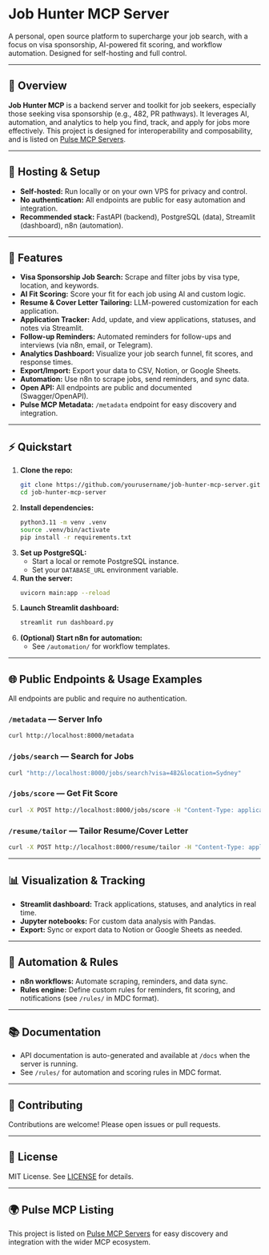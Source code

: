 # Job Hunter MCP Server

A personal, open source platform to supercharge your job search, with a focus on visa sponsorship, AI-powered fit scoring, and workflow automation. Designed for self-hosting and full control.

---

## 🚀 Overview

**Job Hunter MCP** is a backend server and toolkit for job seekers, especially those seeking visa sponsorship (e.g., 482, PR pathways). It leverages AI, automation, and analytics to help you find, track, and apply for jobs more effectively. This project is designed for interoperability and composability, and is listed on [Pulse MCP Servers](https://www.pulsemcp.com/servers).

---

## 🏡 Hosting & Setup

- **Self-hosted:** Run locally or on your own VPS for privacy and control.
- **No authentication:** All endpoints are public for easy automation and integration.
- **Recommended stack:** FastAPI (backend), PostgreSQL (data), Streamlit (dashboard), n8n (automation).

---

## 🔧 Features

- **Visa Sponsorship Job Search:** Scrape and filter jobs by visa type, location, and keywords.
- **AI Fit Scoring:** Score your fit for each job using AI and custom logic.
- **Resume & Cover Letter Tailoring:** LLM-powered customization for each application.
- **Application Tracker:** Add, update, and view applications, statuses, and notes via Streamlit.
- **Follow-up Reminders:** Automated reminders for follow-ups and interviews (via n8n, email, or Telegram).
- **Analytics Dashboard:** Visualize your job search funnel, fit scores, and response times.
- **Export/Import:** Export your data to CSV, Notion, or Google Sheets.
- **Automation:** Use n8n to scrape jobs, send reminders, and sync data.
- **Open API:** All endpoints are public and documented (Swagger/OpenAPI).
- **Pulse MCP Metadata:** `/metadata` endpoint for easy discovery and integration.

---

## ⚡ Quickstart

1. **Clone the repo:**
   ```bash
   git clone https://github.com/yourusername/job-hunter-mcp-server.git
   cd job-hunter-mcp-server
   ```
2. **Install dependencies:**
   ```bash
   python3.11 -m venv .venv
   source .venv/bin/activate
   pip install -r requirements.txt
   ```
3. **Set up PostgreSQL:**
   - Start a local or remote PostgreSQL instance.
   - Set your `DATABASE_URL` environment variable.
4. **Run the server:**
   ```bash
   uvicorn main:app --reload
   ```
5. **Launch Streamlit dashboard:**
   ```bash
   streamlit run dashboard.py
   ```
6. **(Optional) Start n8n for automation:**
   - See `/automation/` for workflow templates.

---

## 🌐 Public Endpoints & Usage Examples

All endpoints are public and require no authentication.

### `/metadata` — Server Info
```bash
curl http://localhost:8000/metadata
```

### `/jobs/search` — Search for Jobs
```bash
curl "http://localhost:8000/jobs/search?visa=482&location=Sydney"
```

### `/jobs/score` — Get Fit Score
```bash
curl -X POST http://localhost:8000/jobs/score -H "Content-Type: application/json" -d '{"resume": "...", "job_description": "..."}'
```

### `/resume/tailor` — Tailor Resume/Cover Letter
```bash
curl -X POST http://localhost:8000/resume/tailor -H "Content-Type: application/json" -d '{"resume": "...", "job_description": "..."}'
```

---

## 📊 Visualization & Tracking

- **Streamlit dashboard:** Track applications, statuses, and analytics in real time.
- **Jupyter notebooks:** For custom data analysis with Pandas.
- **Export:** Sync or export data to Notion or Google Sheets as needed.

---

## 🤖 Automation & Rules

- **n8n workflows:** Automate scraping, reminders, and data sync.
- **Rules engine:** Define custom rules for reminders, fit scoring, and notifications (see `/rules/` in MDC format).

---

## 📚 Documentation

- API documentation is auto-generated and available at `/docs` when the server is running.
- See `/rules/` for automation and scoring rules in MDC format.

---

## 🙏 Contributing

Contributions are welcome! Please open issues or pull requests.

---

## 📄 License

MIT License. See [LICENSE](LICENSE) for details.

---

## 🌍 Pulse MCP Listing

This project is listed on [Pulse MCP Servers](https://www.pulsemcp.com/servers) for easy discovery and integration with the wider MCP ecosystem.
